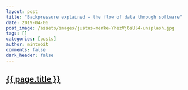 ```yaml
---
layout: post
title: "Backpressure explained — the flow of data through software"
date: 2019-04-06
post_image: /assets/images/justus-menke-YhezVj6sUl4-unsplash.jpg
tags: []
categories: [posts]
author: mintobit
comments: false
dark_header: false
---
```

<h2><a href="https://medium.com/@jayphelps/backpressure-explained-the-flow-of-data-through-software-2350b3e77ce7">{{ page.title }}</a></h2>